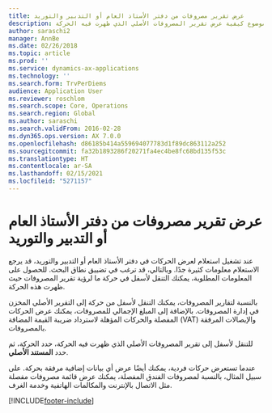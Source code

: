 ```yaml
---
title: عرض تقرير مصروفات من دفتر الأستاذ العام أو التدبير والتوريد
description: يوضح هذا الموضوع كيفية عرض تقرير المصروفات الأصلي الذي ظهرت فيه الحركة.
author: saraschi2
manager: AnnBe
ms.date: 02/26/2018
ms.topic: article
ms.prod: ''
ms.service: dynamics-ax-applications
ms.technology: ''
ms.search.form: TrvPerDiems
audience: Application User
ms.reviewer: roschlom
ms.search.scope: Core, Operations
ms.search.region: Global
ms.author: saraschi
ms.search.validFrom: 2016-02-28
ms.dyn365.ops.version: AX 7.0.0
ms.openlocfilehash: d86185b414a559694077783d1f89dc863112a252
ms.sourcegitcommit: fa32b1893286f20271fa4ec4be8fc68bd135f53c
ms.translationtype: HT
ms.contentlocale: ar-SA
ms.lasthandoff: 02/15/2021
ms.locfileid: "5271157"
---
```

# <a name="view-an-expense-report-from-general-ledger-or-procurement-and-sourcing"></a>عرض تقرير مصروفات من دفتر الأستاذ العام أو التدبير والتوريد

عند تشغيل استعلام لعرض الحركات في دفتر الأستاذ العام أو التدبير والتوريد، قد يرجع الاستعلام معلومات كثيرة جدًا. وبالتالي، قد ترغب في تضييق نطاق البحث. للحصول على المعلومات المطلوبة، يمكنك التنقل لأسفل في حركة ما لرؤية تقرير المصروفات حيث ظهرت هذه الحركة.

بالنسبة لتقارير المصروفات، يمكنك التنقل لأسفل من حركة إلى التقرير الأصلي المخزن في إدارة المصروفات. بالإضافة إلى المبلغ الإجمالي للمصروفات، يمكنك عرض الحركات المفصلة والحركات المؤهلة لاسترداد ضريبة القيمة المضافة (VAT) والإيصالات المرفقة بالمصروفات.

للتنقل لأسفل إلى تقرير المصروفات الأصلي الذي ظهرت فيه الحركة، حدد الحركة، ثم حدد **المستند الأصلي**.

عندما تستعرض حركات فردية، يمكنك أيضًا عرض أي بيانات إضافية مرفقة بحركة. على سبيل المثال، بالنسبة لمصروفات الفندق المفصلة، يمكنك عرض قائمة مصروفات مفصلة مثل الاتصال بالإنترنت والمكالمات الهاتفية وخدمة الغرف.


[!INCLUDE[footer-include](../includes/footer-banner.md)]